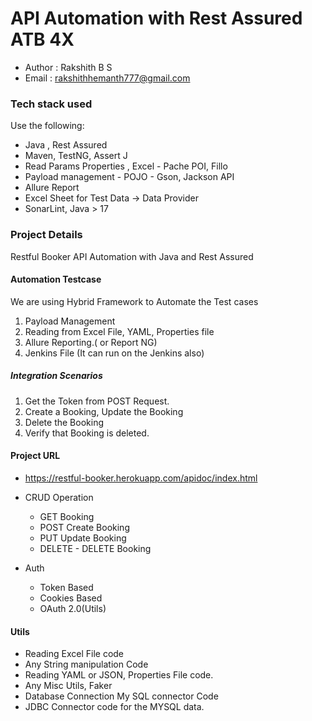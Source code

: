 # API Automation with Rest Assured ATB 4X
- Author : Rakshith B S
- Email : rakshithhemanth777@gmail.com 

### Tech stack used

Use the following:

- Java , Rest Assured
- Maven, TestNG, Assert J
- Read Params Properties , Excel - Pache POI, Fillo
- Payload management - POJO - Gson, Jackson API
- Allure Report
- Excel Sheet for Test Data → Data Provider
- SonarLint, Java > 17

### Project Details 
Restful Booker API Automation with Java and Rest Assured

#### Automation Testcase
We are using Hybrid Framework to Automate the Test cases

1. Payload Management
2. Reading from Excel File, YAML, Properties file
3. Allure Reporting.( or Report NG)
4. Jenkins File (It can run on the Jenkins also)

##### Integration Scenarios
1. Get the Token from POST Request.
2. Create a Booking, Update the Booking
3. Delete the Booking
4. Verify that Booking is deleted.


#### Project URL 
- https://restful-booker.herokuapp.com/apidoc/index.html

- CRUD Operation
  - GET Booking
  - POST Create Booking
  - PUT Update Booking
  - DELETE - DELETE Booking

- Auth
  - Token Based
  - Cookies Based
  - OAuth 2.0(Utils)
#### Utils
- Reading Excel File code
- Any String manipulation Code
- Reading YAML or JSON, Properties File code.
- Any Misc Utils, Faker
- Database Connection My SQL connector Code
- JDBC Connector code for the MYSQL data.